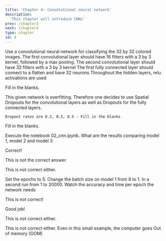 ```yaml
---
title: 'Chapter 4: Convolutional neural network'
description:
  'This chapter will introduce CNNs'
prev: /chapter3
next: /chapter4
type: chapter
id: 4
---
```


<exercise id="22" title="What is a cnn?" type="slides">

<slides source="chapter4_01_cnn">
</slides>

</exercise>

<exercise id="23"  title="Hands on - CNNs">
    Use a convolutional neural network for classifying the 32 by 32 colored images.
    The first convolutional layer should have 16 filters with a 3 by 3 kernel, followed by a max pooling.
    The second convolutional layer should have 32 filters with a 3 by 3 kernel
    The first fully connected layer should connect to a flatten and have 32 neurons
    Throughout the hidden layers, relu activations are used
<codeblock id="04_01">

Fill in the blanks.

</codeblock>
</exercise>

<exercise id="24" title="Batch Norm and Spatial Dropout" type="slides">

<slides source="chapter4_02_batch_norm_spatial_dropout">
</slides>
</exercise>

<exercise id="25"  title="Hands on - CNNs (2)">
    This given network is overfitting. Therefore one decides to use Spatial Dropouts for the convolutional layers as well as Dropouts for the fully connected layers.

    Dropout rates are 0.2, 0.5, 0.5 - Fill in the blanks

<codeblock id="04_02">

Fill in the blanks.

</codeblock>
</exercise>

<exercise id="26" title="Performance comparision">
    Execute the notebook 02_cnn.ipynb.
    What are the results comparing model 1, model 2 and model 3
<choice id=1>

<opt text="Model 3 is performing worse because the network is very small (underfitting) and dropping out essential information is decreasing the performance dramatically" correct="true">

Correct!

</opt>

<opt text="Model 2 performs best because the learning curve is smoother">

This is not the correct answer

</opt>

<opt text="Model 1 is performing worst as it does not use dropout and batch normalization">

This is not correct either.

</opt>
</choice>
Set the epochs to 5.
Change the batch size on model 1 from 8 to 1. In a second run from 1 to 20000.
Watch the accuracy and time per epoch the network needs

<choice id=2>
<opt text="When batch size of 1 (stochastic gradient descent) is used, the network trains faster">

This is not correct!

</opt>

<opt text="The network trains faster when the batch size is large, but it takes more epochs to train" correct="true">

Good job!

</opt>

<opt text="The network trains fastest with batch normalization">

This is not correct either.

</opt>

<opt text="The network trains faster when the batch size the dataset size">

This is not correct either. Even in this small example, the computer goes Out of memory (OOM)

</opt>

</choice>

</exercise>

<exercise id=27 title="Some tricks for deep learning" type="slides">
    <slides source="chapter4_03_some_tricks_with_neural_networks">
</slides>

</exercise>